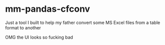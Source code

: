 # mm-pandas-cfconv
 
Just a tool I built to help my father convert some MS Excel files from a table format to another

OMG the UI looks so fucking bad